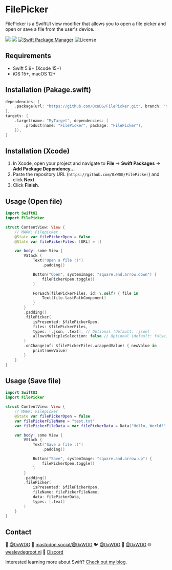 # FilePicker

FilePicker is a SwiftUI view modifier that allows you to open a file picker and open or save a file from the user's device.

[![](https://img.shields.io/endpoint?url=https%3A%2F%2Fswiftpackageindex.com%2Fapi%2Fpackages%2F0xWDG%2FFilePicker%2Fbadge%3Ftype%3Dplatforms)](https://swiftpackageindex.com/0xWDG/FilePicker)
[![](https://img.shields.io/endpoint?url=https%3A%2F%2Fswiftpackageindex.com%2Fapi%2Fpackages%2F0xWDG%2FFilePicker%2Fbadge%3Ftype%3Dswift-versions)](https://swiftpackageindex.com/0xWDG/FilePicker)
[![Swift Package Manager](https://img.shields.io/badge/SPM-compatible-brightgreen.svg)](https://swift.org/package-manager)
![License](https://img.shields.io/github/license/0xWDG/FilePicker)

## Requirements

- Swift 5.9+ (Xcode 15+)
- iOS 15+, macOS 12+

## Installation (Pakage.swift)

```swift
dependencies: [
    .package(url: "https://github.com/0xWDG/FilePicker.git", branch: "main"),
],
targets: [
    .target(name: "MyTarget", dependencies: [
        .product(name: "FilePicker", package: "FilePicker"),
    ]),
]
```

## Installation (Xcode)

1. In Xcode, open your project and navigate to **File** → **Swift Packages** → **Add Package Dependency...**
2. Paste the repository URL (`https://github.com/0xWDG/FilePicker`) and click **Next**.
3. Click **Finish**.

## Usage (Open file)

```swift
import SwiftUI
import FilePicker

struct ContentView: View {
    // MARK: Filepicker
    @State var filePickerOpen = false
    @State var filePickerFiles: [URL] = []

    var body: some View {
        VStack {
            Text("Open a file :)")
                .padding()

            Button("Open", systemImage: "square.and.arrow.down") {
                filePickerOpen.toggle()
            }

            ForEach(filePickerFiles, id: \.self) { file in
                Text(file.lastPathComponent)
            }
        }
        .padding()
        .filePicker(
            isPresented: $filePickerOpen,
            files: $filePickerFiles,
            types: [.json, .text], // Optional (default: .json)
            allowsMultipleSelection: false // Optional (default: false)
        )
        .onChange(of: $filePickerFiles.wrappedValue) { newValue in
            print(newValue)
        }
    }
}
```

## Usage (Save file)

```swift
import SwiftUI
import FilePicker

struct ContentView: View {
    // MARK: Filepicker
    @State var filePickerOpen = false
    var filePickerFileName = "test.txt"
    var filePickerFileData = var filePickerData = Data("Hello, World!".utf8)

    var body: some View {
        VStack {
            Text("Save a file :)")
                .padding()

            Button("Save", systemImage: "square.and.arrow.up") {
                filePickerOpen.toggle()
            }
        }
        .padding()
        .filePicker(
            isPresented: $filePickerOpen,
            fileName: filePickerFileName,
            data: filePickerData,
            types: [.text]
        )
    }
}
```

## Contact

🦋 [@0xWDG](https://bsky.app/profile/0xWDG.bsky.social)
🐘 [mastodon.social/@0xWDG](https://mastodon.social/@0xWDG)
🐦 [@0xWDG](https://x.com/0xWDG)
🧵 [@0xWDG](https://www.threads.net/@0xWDG)
🌐 [wesleydegroot.nl](https://wesleydegroot.nl)
🤖 [Discord](https://discordapp.com/users/918438083861573692)

Interested learning more about Swift? [Check out my blog](https://wesleydegroot.nl/blog/).
